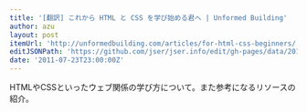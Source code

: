 ```yaml
---
title: '[翻訳] これから HTML と CSS を学び始める君へ | Unformed Building'
author: azu
layout: post
itemUrl: 'http://unformedbuilding.com/articles/for-html-css-beginners/'
editJSONPath: 'https://github.com/jser/jser.info/edit/gh-pages/data/2011/07/index.json'
date: '2011-07-23T23:00:00Z'
---
```

HTMLやCSSといったウェブ関係の学び方について。また参考になるリソースの紹介。
